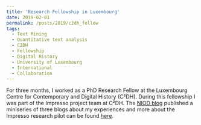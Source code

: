 ```yaml
---
title: 'Research Fellowship in Luxembourg'
date: 2019-02-01
permalink: /posts/2019/c2dh_fellow
tags:
  - Text Mining
  - Quantitative text analysis
  - C2DH
  - Fellowship
  - Digital History
  - University of Luxembourg
  - International
  - Collaboration
---
```

For three months, I worked as a PhD Research Fellow at the Luxembourg Centre for Contemporary and Digital History (C²DH). During this fellowship I was part of the Impresso project team at C²DH. The <a href="https://niodbibliotheek.blogspot.com/2019/05/integrating-new-methods-in-historical-research-3.html" target="_blank">NIOD blog</a> published a miniseries of three blogs about my experiences and more about the Impresso research pilot can be found <a href="https://www.c2dh.uni.lu/fr/thinkering/nibbling-text-identifying-discourses-europe-large-collection-historical-newspapers-using" target="_blank">here</a>.
